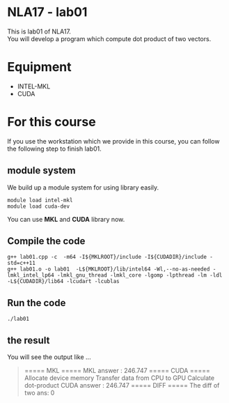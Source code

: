 # NLA17 - lab01
This is lab01 of NLA17.  
You will develop a program which compute dot product of two vectors.  

# Equipment
- INTEL-MKL
- CUDA

# For this course
If you use the workstation which we provide in this course, you can follow 
the following step to finish lab01.
## module system
We build up a module system for using library easily.
```
module load intel-mkl
module load cuda-dev
```
You can use __MKL__ and __CUDA__ library now.
## Compile the code
```
g++ lab01.cpp -c  -m64 -I${MKLROOT}/include -I${CUDADIR}/include -std=c++11
g++ lab01.o -o lab01  -L${MKLROOT}/lib/intel64 -Wl,--no-as-needed -lmkl_intel_lp64 -lmkl_gnu_thread -lmkl_core -lgomp -lpthread -lm -ldl -L${CUDADIR}/lib64 -lcudart -lcublas
```
## Run the code
```
./lab01
```
## the result
You will see the output like ...  
> ===== MKL  =====
> MKL answer : 246.747
> ===== CUDA =====
> Allocate device memory
> Transfer data from CPU to GPU
> Calculate dot-product
> CUDA answer : 246.747
> ===== DIFF =====
> The diff of two ans: 0